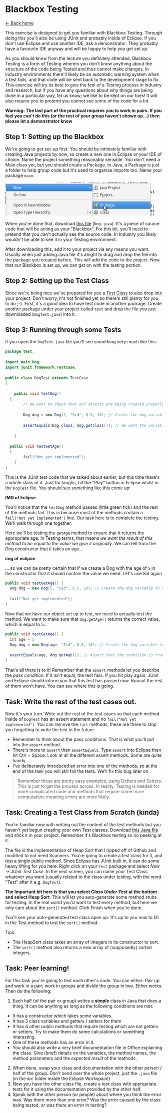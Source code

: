 # Blackbox Testing

[<- Back home](index)

This exercise is designed to get you familiar with Blackbox Testing. Through doing this you'll also be using JUnit and probably inside of Eclipse. If you don't use Eclipse and use another IDE, ask a demonstrator. They probably have a favourite IDE anyway and will be happy to help you get set up.

As you should know from the lecture you definitely attended, Blackbox Testing is a form of Testing wherein you don't know anything about the structure of the code being Tested and thus cannot make changes. In Industry environments there'll likely be an automatic warning system when a test fails, and that code will be sent back to the development stage to fix. This exercise will try its best to give the feel of a Testing process in industry and research, but if you have any questions about why things are being done in a particular way, let us know; we like to be kept on our toes! It will also require you to pretend you cannot see some of the code for a bit.

**Warning: The last part of the practical requires you to work in pairs. If you feel you can't do this (or the rest of your group haven't shown up…) then please let a demonstrator know**

## Step 1: Setting up the Blackbox
We're going to get set-up first. You should be intimately familiar with creating Java projects by now, so create a new one in Eclipse or your IDE of choice. Name the project something reasonably sensible. You don't need a Main class yet, but you should create a Package. In Java, a Package is just a folder to help group code but it's used to organise imports too. Name your package `main`.

!["New -> Package"](/img/package.png)

When you're done that, download [this file](Dog.java) (`Dog.java`). It's a piece of source code that will be acting as your "Blackbox". For this bit, you'll need to pretend that you can't actually see the source code. In Industry you likely wouldn't be able to see it in your Testing environment.

After downloading this, add it to your project via any means you want. Usually when just adding Java file it's alright to drag and drop the file into the package you created before. This will add the code to the project. Now that our Blackbox is set up, we can get on with the testing portion.

## Step 2: Setting up the Test Class
Since we're being nice we've prepared for you a [Test Class](DogTest.java) to also drop into your project. Don't worry, it's not finished yet so there's still plenty for you to do ;-). First, it's a good idea to have test code in another package. Create another package under your project called `test` and drop the file you just downloaded (`DogTest.java`) into it.

## Step 3: Running through some Tests
If you open the `DogTest.java` file you'll see something very much like this:

```java
package test;

import main.Dog;
import junit.framework.TestCase;

public class DogTest extends TestCase
{

	public void testDog()
  {
		/* We want to check that our objects are being created properly */

		Dog dog = new Dog(2, "Sid", 0.5, 10); // Create the dog variable to test.

		assertEquals(Dog.class, dog.getClass()); // We want the variable class to equal the class we created

	}

  public void testGetAge()
  {
		fail("Not yet implemented");
	}
}
```

This is the JUnit test code that we talked about earlier, but this time there's a whole class of it. Just for laughs, hit the "Play" button in Eclipse whilst in the `DogTest` file. You should see something like this come up:

**IMG of Eclipse**



You'll notice that the `testDog` method passes (little green tick) and the rest of the methods fail. This is because most of the methods contain a `fail("Not yet implemented")` line. Our task here is to complete the testing. We'll walk through one together.

Here we'll be testing the `getAge` method to ensure that it returns the appropriate age. In Testing terms, that means *we want the result of this method to be equal to the value we give it originally*. We can tell from the Dog constructor that it takes an age…

**img of eclipse**

… so we can be pretty certain that if we create a Dog with the age of `5` in the constructor that it should contain the value we need. LEt's use Sid again

```java
public void testGetAge() {
  Dog dog = new Dog(5, "Sid", 0.5, 10); // Create the dog variable to test.

  fail("Not yet implemented");
}
```

Now that we have our object set up to test, we need to actually test the method. We want to make sure that `dog.getAge()` returns the correct value, which is equal to 5…

```java
public void testGetAge() {
  int age = 5
  Dog dog = new Dog(age, "Sid", 0.5, 10); // Create the dog variable to test.

  assertEquals(age, dog.getAge()); // Assert that the condition is true
}
```

That's all there is to it! Remember that the `assert` methods let you describe the *pass condition*. If it isn't equal, the test fails. If you hit play again, JUnit and Eclipse should inform you that this test has passed now. Buuuut the rest of them won't have. You can see where this is going.

## Task: Write the rest of the test cases out.
Now it's your turn. Write out the rest of the test cases so that each method inside of `DogTest` has an assert statement and no `fail("Not yet implemented")`. You can remove the `fail` methods, these are there to stop you forgetting to write the test in the future.

- Remember to think about the pass conditions. That is what you'll put into the `assert` method.
- There's more to `assert` than `assertEquals`. Type `assert` into Eclipse then hit Ctrl + Space. Look at all the different assert methods. Some are quite handy.
- I've deliberately introduced an error into one of the methods, so at the end of the task you will still fail the tests. We'll fix this bug later on.

> Remember these are pretty easy examples, using Getters and Setters. This is just to get the process across. In reality, Testing is needed for more complicated code and methods that require some more computation; meaning errors are more likely.

## Task: Creating a Test Class from Scratch (kinda)
You're familiar now with writing out the content of the test methods but you haven't yet begun creating your own Test classes. Download [this Java file](HeapSort.java) and stick it in your project. Remember it's Blackbox testing so no peeking at it.

The file is the implementation of Heap Sort that I ripped off of Github and modified to not need Scanners. You're going to create a test class for it, and test a single public method. Since Eclipse has JUnit built in, it can do some heavy lifting for you here. Right click on your `test` package and select *New -> JUnit Test Case*. In the next screen, you can name your Test Class whatever you want (usually related to the class under testing, with the word "Test" after it e.g. `DogTest`).

**The Important bit here is that you select *Class Under Test* at the bottom and select Heap Sort**. This will let you auto-generate some method stubs for testing. In the real world you'd want to test every method, but here we only care about the `sort()` method. Click Finish when you're done.

You'll see your auto-generated test class open up. It's up to you now to fill in the Test method to test the `sort()` method.

Tips:
- The HeapSort class takes an array of integers in its constructor to sort.
- The `sort()` method also returns a new array of (supposedly) sorted integers.

## Task: Peer learning!
For this task you're going to test each other's code. You can either: Pair up and work in a pair; work in groups and divide the group in two. Either works. Then do the following:

1. Each half (of the pair or group) writes a **simple** class in Java that does a thing. It can be anything as long as the following conditions are met:
  - It has a constructor which takes some variables.
  - It has 3 class variables and getters / setters for them
  - It has 4 other public methods that require testing which are not getters or setters. Try to make them do some calculations or something interesting.
  - One of these methods has an error in it.
  - You should also write a very brief documentation file in Office explaining the class. Give (brief) details on the variables, the method names, the method parameters and the *expected result* of the methods.
2. When done, swap your class and documentation with the other person / half of the group. Don't send over the whole project, just the `.java` file (in the *src* folder inside the Eclipse Workspace)
3. Now you have the other class file, create a test class with appropriate tests for it using the documentation provided by the other half.
4. Speak with the other person (or people) about where you think the error was. Was there more than one error? Was the error caused by the class being tested, or was there an error in testing?
